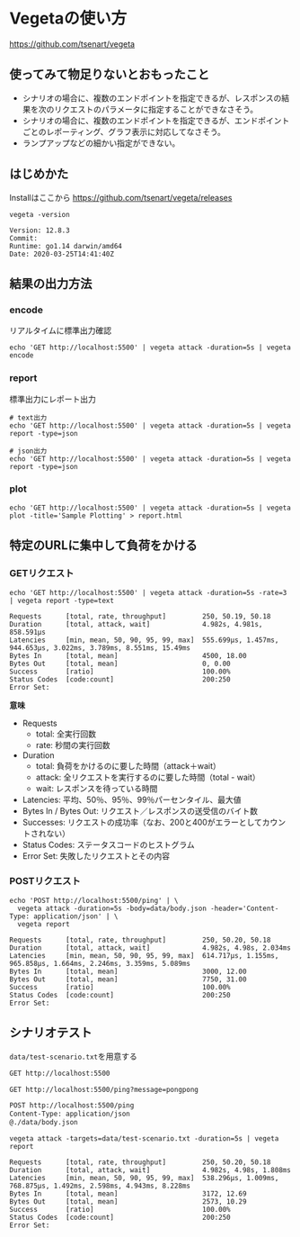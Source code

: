 # Vegetaの使い方

https://github.com/tsenart/vegeta

## 使ってみて物足りないとおもったこと

- シナリオの場合に、複数のエンドポイントを指定できるが、レスポンスの結果を次のリクエストのパラメータに指定することができなさそう。
- シナリオの場合に、複数のエンドポイントを指定できるが、エンドポイントごとのレポーティング、グラフ表示に対応してなさそう。
- ランプアップなどの細かい指定ができない。

## はじめかた

Installはここから
https://github.com/tsenart/vegeta/releases

```
vegeta -version

Version: 12.8.3
Commit:
Runtime: go1.14 darwin/amd64
Date: 2020-03-25T14:41:40Z
```

## 結果の出力方法

### encode

リアルタイムに標準出力確認

```
echo 'GET http://localhost:5500' | vegeta attack -duration=5s | vegeta encode
```

### report

標準出力にレポート出力

```
# text出力
echo 'GET http://localhost:5500' | vegeta attack -duration=5s | vegeta report -type=json

# json出力
echo 'GET http://localhost:5500' | vegeta attack -duration=5s | vegeta report -type=json
```

### plot

```
echo 'GET http://localhost:5500' | vegeta attack -duration=5s | vegeta plot -title='Sample Plotting' > report.html
```


## 特定のURLに集中して負荷をかける

### GETリクエスト

```
echo 'GET http://localhost:5500' | vegeta attack -duration=5s -rate=3 | vegeta report -type=text

Requests      [total, rate, throughput]         250, 50.19, 50.18
Duration      [total, attack, wait]             4.982s, 4.981s, 858.591µs
Latencies     [min, mean, 50, 90, 95, 99, max]  555.699µs, 1.457ms, 944.653µs, 3.022ms, 3.789ms, 8.551ms, 15.49ms
Bytes In      [total, mean]                     4500, 18.00
Bytes Out     [total, mean]                     0, 0.00
Success       [ratio]                           100.00%
Status Codes  [code:count]                      200:250  
Error Set:
```

**意味**

- Requests
  - total: 全実行回数
  - rate: 秒間の実行回数
- Duration
  - total: 負荷をかけるのに要した時間（attack＋wait）
  - attack: 全リクエストを実行するのに要した時間（total - wait）
  - wait: レスポンスを待っている時間
- Latencies: 平均、50％、95％、99％パーセンタイル、最大値
- Bytes In / Bytes Out: リクエスト／レスポンスの送受信のバイト数
- Successes: リクエストの成功率（なお、200と400がエラーとしてカウントされない）
- Status Codes: ステータスコードのヒストグラム
- Error Set: 失敗したリクエストとその内容

### POSTリクエスト

```
echo 'POST http://localhost:5500/ping' | \
  vegeta attack -duration=5s -body=data/body.json -header='Content-Type: application/json' | \
  vegeta report

Requests      [total, rate, throughput]         250, 50.20, 50.18
Duration      [total, attack, wait]             4.982s, 4.98s, 2.034ms
Latencies     [min, mean, 50, 90, 95, 99, max]  614.717µs, 1.155ms, 965.858µs, 1.664ms, 2.246ms, 3.359ms, 5.089ms
Bytes In      [total, mean]                     3000, 12.00
Bytes Out     [total, mean]                     7750, 31.00
Success       [ratio]                           100.00%
Status Codes  [code:count]                      200:250  
Error Set:
```

## シナリオテスト

`data/test-scenario.txt`を用意する

```txt
GET http://localhost:5500

GET http://localhost:5500/ping?message=pongpong

POST http://localhost:5500/ping
Content-Type: application/json
@./data/body.json
```

```
vegeta attack -targets=data/test-scenario.txt -duration=5s | vegeta report

Requests      [total, rate, throughput]         250, 50.20, 50.18
Duration      [total, attack, wait]             4.982s, 4.98s, 1.808ms
Latencies     [min, mean, 50, 90, 95, 99, max]  538.296µs, 1.009ms, 768.875µs, 1.492ms, 2.598ms, 4.943ms, 8.228ms
Bytes In      [total, mean]                     3172, 12.69
Bytes Out     [total, mean]                     2573, 10.29
Success       [ratio]                           100.00%
Status Codes  [code:count]                      200:250  
Error Set:
```